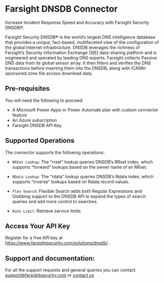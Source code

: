 # Farsight DNSDB Connector

Increase Incident Response Speed and Accuracy with Farsight Security DNSDB®.

Farsight Security DNSDB® is the world’s largest DNS intelligence database that provides a unique, fact-based, multifaceted view of the configuration of the global Internet infrastructure. DNSDB leverages the richness of Farsight’s Security Information Exchange (SIE) data-sharing platform and is engineered and operated by leading DNS experts. Farsight collects Passive DNS data from its global sensor array. It then filters and verifies the DNS transactions before inserting them into the DNSDB, along with ICANN-sponsored zone file access download data.

## Pre-requisites
You will need the following to proceed:
* A Microsoft Power Apps or Power Automate plan with custom connector feature
* An Azure subscription
* Farsight DNSDB API Key

## Supported Operations
The connector supports the following operations:
* `RRSet Lookup`: The “rrset” lookup queries DNSDB’s RRset index, which supports “forward” lookups based on the owner name of an RRset.

* `RData Lookup`: The “rdata” lookup queries DNSDB’s Rdata index, which supports “inverse” lookups based on Rdata record values.

* `Flex Search`: Flexible Search adds both Regular Expressions and Globbing support to the DNSDB API to expand the types of search queries and add more control to searches.

* `Rate Limit`: Retrieve service limits

## Access Your API Key
Register for a free API key at https://www.farsightsecurity.com/solutions/dnsdb/ .

## Support and documentation: 
For all the support requests and general queries you can contact support@farsightsecurity.com or [contact us](https://www.farsightsecurity.com/about-farsight-security/contacts/")
